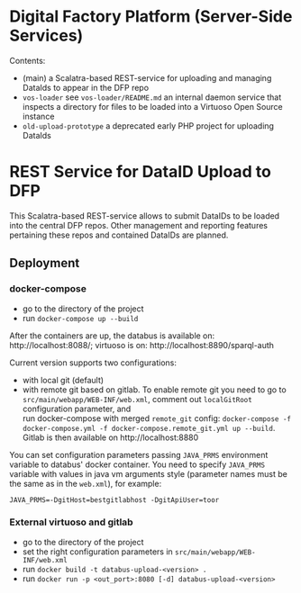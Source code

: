 # Digital Factory Platform (Server-Side Services) #

Contents:

* (main) a Scalatra-based REST-service for uploading and managing DataIds to appear in
 the DFP repo 
* `vos-loader` see `vos-loader/README.md` an internal daemon service that inspects a directory for files to be loaded 
 into a Virtuoso Open Source instance
* `old-upload-prototype` a deprecated early PHP project for uploading DataIds 


# REST Service for DataID Upload to DFP #

This Scalatra-based REST-service allows to submit DataIDs to be loaded into the central
DFP repos. Other management and reporting features pertaining these repos and contained 
DataIDs are planned.

## Deployment
### docker-compose

- go to the directory of the project
- run `docker-compose up --build`

After the containers are up, the databus is available on: http://localhost:8088/;
virtuoso is on: http://localhost:8890/sparql-auth

Current version supports two configurations:
- with local git (default)
- with remote git based on gitlab. 
To enable remote git you need to go to `src/main/webapp/WEB-INF/web.xml`, 
comment out `localGitRoot` configuration parameter, and  
run docker-compose with merged `remote_git` config: `docker-compose -f docker-compose.yml -f docker-compose.remote_git.yml up --build`. 
Gitlab is then available on http://localhost:8880 

You can set configuration parameters passing `JAVA_PRMS` environment variable to databus' docker container. You need to specify `JAVA_PRMS` variable with values in java vm arguments style (parameter names must be the same as in the `web.xml`), for example:
```
JAVA_PRMS=-DgitHost=bestgitlabhost -DgitApiUser=toor
```

### External virtuoso and gitlab
- go to the directory of the project
- set the right configuration parameters in `src/main/webapp/WEB-INF/web.xml`
- run `docker build -t databus-upload-<version> .`
- run `docker run -p <out_port>:8080 [-d] databus-upload-<version>`

